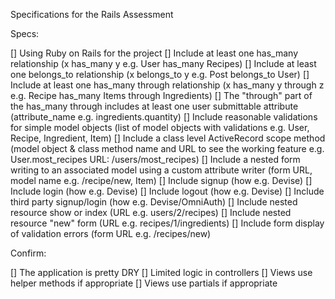 Specifications for the Rails Assessment

Specs:

 [] Using Ruby on Rails for the project
 [] Include at least one has_many relationship (x has_many y e.g. User has_many Recipes)
 [] Include at least one belongs_to relationship (x belongs_to y e.g. Post belongs_to User)
 [] Include at least one has_many through relationship (x has_many y through z e.g. Recipe has_many Items through Ingredients)
 [] The "through" part of the has_many through includes at least one user submittable attribute (attribute_name e.g. ingredients.quantity)
 [] Include reasonable validations for simple model objects (list of model objects with validations e.g. User, Recipe, Ingredient, Item)
 [] Include a class level ActiveRecord scope method (model object & class method name and URL to see the working feature e.g. User.most_recipes URL: /users/most_recipes)
 [] Include a nested form writing to an associated model using a custom attribute writer (form URL, model name e.g. /recipe/new, Item)
 [] Include signup (how e.g. Devise)
 [] Include login (how e.g. Devise)
 [] Include logout (how e.g. Devise)
 [] Include third party signup/login (how e.g. Devise/OmniAuth)
 [] Include nested resource show or index (URL e.g. users/2/recipes)
 [] Include nested resource "new" form (URL e.g. recipes/1/ingredients)
 [] Include form display of validation errors (form URL e.g. /recipes/new)
 
Confirm:

 [] The application is pretty DRY
 [] Limited logic in controllers
 [] Views use helper methods if appropriate
 [] Views use partials if appropriate
